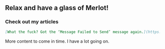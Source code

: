## Relax and have a glass of Merlot!

### Check out my articles

```markdown
[What the fuck? Got the ‘Message Failed to Send’ message again.](https://burdcode.github.io/lahey-pedia/all-about-messages.html)
```

More content to come in time. I have a lot going on.
